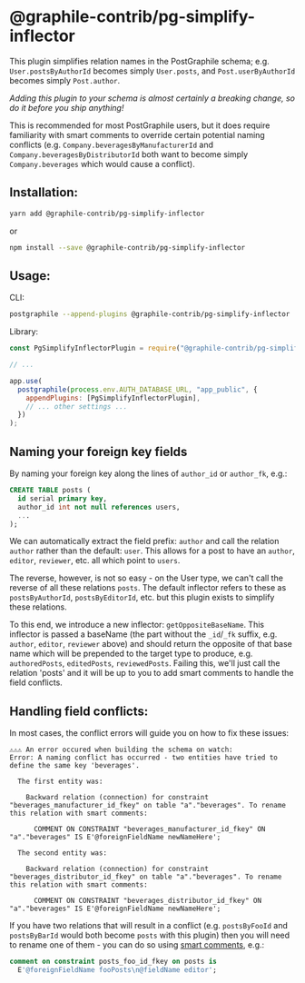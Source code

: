 # @graphile-contrib/pg-simplify-inflector

This plugin simplifies relation names in the PostGraphile schema; e.g.
`User.postsByAuthorId` becomes simply `User.posts`, and `Post.userByAuthorId`
becomes simply `Post.author`.

_Adding this plugin to your schema is almost certainly a breaking change, so do
it before you ship anything!_

This is recommended for most PostGraphile users, but it does require
familiarity with smart comments to override certain potential naming conflicts
(e.g. `Company.beveragesByManufacturerId` and
`Company.beveragesByDistributorId` both want to become simply
`Company.beverages` which would cause a conflict).

## Installation:

```bash
yarn add @graphile-contrib/pg-simplify-inflector
```

or

```bash
npm install --save @graphile-contrib/pg-simplify-inflector
```

## Usage:

CLI:

```bash
postgraphile --append-plugins @graphile-contrib/pg-simplify-inflector
```

Library:

```js
const PgSimplifyInflectorPlugin = require("@graphile-contrib/pg-simplify-inflector");

// ...

app.use(
  postgraphile(process.env.AUTH_DATABASE_URL, "app_public", {
    appendPlugins: [PgSimplifyInflectorPlugin],
    // ... other settings ...
  })
);
```

## Naming your foreign key fields

By naming your foreign key along the lines of `author_id` or `author_fk`, e.g.:

```sql
CREATE TABLE posts (
  id serial primary key,
  author_id int not null references users,
  ...
);
```

We can automatically extract the field prefix: `author` and call the relation
`author` rather than the default: `user`. This allows for a post to have an
`author`, `editor`, `reviewer`, etc. all which point to `users`.

The reverse, however, is not so easy - on the User type, we can't call the reverse
of all these relations `posts`. The default inflector refers to these as
`postsByAuthorId`, `postsByEditorId`, etc. but this plugin exists to simplify
these relations.

To this end, we introduce a new inflector: `getOppositeBaseName`. This
inflector is passed a baseName (the part without the `_id`/`_fk` suffix, e.g.
`author`, `editor`, `reviewer` above) and should return the opposite of that
base name which will be prepended to the target type to produce, e.g.
`authoredPosts`, `editedPosts`, `reviewedPosts`. Failing this, we'll just call
the relation 'posts' and it will be up to you to add smart comments to handle
the field conflicts.

## Handling field conflicts:

In most cases, the conflict errors will guide you on how to fix these issues:

```
⚠️⚠️⚠️ An error occured when building the schema on watch:
Error: A naming conflict has occurred - two entities have tried to define the same key 'beverages'.

  The first entity was:

    Backward relation (connection) for constraint "beverages_manufacturer_id_fkey" on table "a"."beverages". To rename this relation with smart comments:

      COMMENT ON CONSTRAINT "beverages_manufacturer_id_fkey" ON "a"."beverages" IS E'@foreignFieldName newNameHere';

  The second entity was:

    Backward relation (connection) for constraint "beverages_distributor_id_fkey" on table "a"."beverages". To rename this relation with smart comments:

      COMMENT ON CONSTRAINT "beverages_distributor_id_fkey" ON "a"."beverages" IS E'@foreignFieldName newNameHere';
```

If you have two relations that will result in a conflict (e.g.
`postsByFooId` and `postsByBarId` would both become `posts` with this
plugin) then you will need to rename one of them - you can do so using [smart
comments](https://www.graphile.org/postgraphile/smart-comments/), e.g.:

```sql
comment on constraint posts_foo_id_fkey on posts is
  E'@foreignFieldName fooPosts\n@fieldName editor';
```
